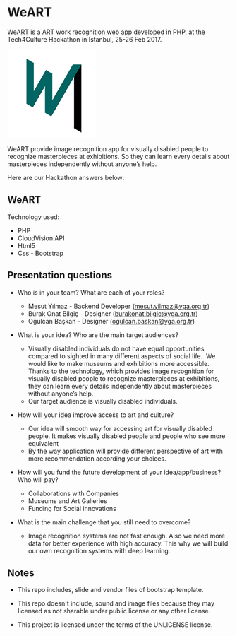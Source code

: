 # WeART

WeART is a ART work recognition web app developed in PHP, at the Tech4Culture Hackathon in Istanbul, 25-26 Feb 2017.

![WeART Logo](img/logo.png)

WeART provide image recognition app for visually disabled people to recognize masterpieces at exhibitions. So they can learn every details about masterpieces independently without anyone’s help.

Here are our Hackathon answers below:

## WeART

Technology used:

- PHP
- CloudVision API
- Html5
- Css - Bootstrap

## Presentation questions

- Who is in your team? What are each of your roles?
  - Mesut Yılmaz - Backend Developer (mesut.yilmaz@yga.org.tr)
  - Burak Onat Bilgiç - Designer (burakonat.bilgic@yga.org.tr)
  - Oğulcan Başkan - Designer (ogulcan.baskan@yga.org.tr)

- What is your idea? Who are the main target audiences?
  - Visually disabled individuals do not have equal opportunities compared to sighted in many different aspects of social life. 
We would like to make museums and exhibitions more accessible. Thanks to the technology, which provides image recognition for visually disabled people to recognize masterpieces at exhibitions, they can learn every details independently about masterpieces without anyone’s help.
  - Our target audience is visually disabled individuals. 
 
- How will your idea improve access to art and culture? 
  - Our idea will smooth way for accessing art for visually disabled people. It makes visually disabled people and people who see more equivalent
  - By the way application will provide different perspective of art with more recommendation according your choices.

- How will you fund the future development of your idea/app/business? Who will pay? 
  - Collaborations with Companies
  - Museums and Art Galleries
  - Funding for Social innovations

- What is the main challenge that you still need to overcome? 
  - Image recognition systems are not fast enough. Also we need more data for better experience with high accuracy. This why we will build our own recognition systems with deep learning.

## Notes

- This repo includes, slide and vendor files of bootstrap template.

- This repo doesn't include, sound and image files because they may licensed as not sharable under public license or any other license.
- This project is licensed under the terms of the UNLICENSE license.
